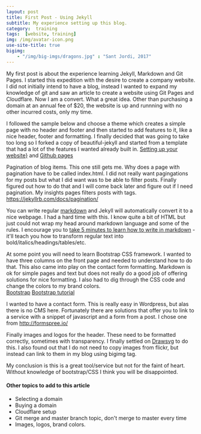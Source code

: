 ```yaml
---
layout: post
title: First Post - Using Jekyll
subtitle: My experience setting up this blog.
category:  training
tags:  [website, training]
img: /img/avatar-icon.png
use-site-title: true
bigimg:
    - "/img/big-imgs/dragons.jpg" : "Sant Jordi, 2017"
---
```


My first post is about the experience learning Jekyll, Markdown and Git Pages.   I started this expedition with
the desire to create a company website.  I did not initially intend to have a blog, instead I wanted to expand my 
knowledge of git and saw an article to create a website using Git Pages and Cloudflare.  Now I am a convert.
What a great idea.  Other than purchasing a domain at an annual fee of $20, the website is up and runnning
with no other incurred costs, only my time.  

I followed the sample below and choose a theme which creates a simple page with no header and footer and then started to add features to it, like a nice header, footer and formatting.    I finally decided that was going to take too long so I forked a copy of beautiful-jekyll and started from a template that had a lot of the features I wanted already built in. 
[Setting up your website}](https://medium.freecodecamp.com/an-illustrated-guide-for-setting-up-your-website-using-github-cloudflare-5a7a11ca9465) and
[Github pages](https://www.smashingmagazine.com/2014/08/build-blog-jekyll-github-pages/)

Pagination of blog items.   This one still gets me.  Why does a page with pagination have to be called index.html. I did not really want pagingations for my posts but what I did want was to be able to filter posts.  Finally figured out how to do that and  I will come back later and figure out if I need pagination.  My insights pages filters posts with tags.  
https://jekyllrb.com/docs/pagination/

You can write regular [markdown](http://markdowntutorial.com/)  and Jekyll will automatically convert it to a nice webpage.  I had a hard time with this. I know quite a bit of HTML but just could not wrap my head around markdown language and some of the rules.   I encourage you to [take 5 minutes to learn how to write in markdown](http://markdowntutorial.com/) - it'll teach you how to transform regular text into bold/italics/headings/tables/etc.

At some point you will need to learn Bootstrap CSS framework.  I wanted to have three columns on the front page and needed to understand how to do that.  This also came into play on the contact form formatting.  Markdown is ok for simple pages and text but does not really do a good job of offering solutions for nice formatting.  I also had to dig through the CSS code and change the colors to my brand colors.  
[Bootstrap](http://getbootstrap.com/css/)
[Bootstrap tutorial](http://www.tutorialrepublic.com/twitter-bootstrap-tutorial/)

I wanted to have a contact form.  This is really easy in Wordpress, but alas there is no CMS here. Fortunately there are solutions that offer you to link to a service with a snippet of javascript and a form from a post.  I chose one from http://formspree.io/

Finally images and logos for the header.  These need to be formatted correctly, sometimes with transparency.  I finally settled on [Drawsvg](http://drawsvg.org/) to do this.  I also found out that I do not need to copy images from flickr, but instead can link to them in my blog using bigimg tag.  

My conclusion is this is a great tool/service but not for the faint of heart.  Without knowledge of bootstrap/CSS I think you will be disappointed.  

#### Other topics to add to this article

- Selecting a domain
- Buying a domain
- Cloudflare setup
- Git merge and master branch topic, don't merge to master every time
- Images, logos, brand colors.
